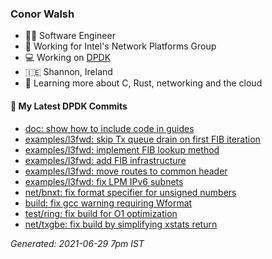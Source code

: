 ### Conor Walsh
- 👷‍♂️ Software Engineer
- 🏢 Working for Intel's Network Platforms Group
- 💻 Working on [DPDK](https://dpdk.org/)
- 🇮🇪 Shannon, Ireland
- 🌱 Learning more about C, Rust, networking and the cloud

#### 🔨 My Latest DPDK Commits

<!-- Automated after this line -->
* [doc: show how to include code in guides](https://github.com/DPDK/dpdk/commit/413c75c33)
* [examples/l3fwd: skip Tx queue drain on first FIB iteration](https://github.com/DPDK/dpdk/commit/91470c0dd)
* [examples/l3fwd: implement FIB lookup method](https://github.com/DPDK/dpdk/commit/6a094e328)
* [examples/l3fwd: add FIB infrastructure](https://github.com/DPDK/dpdk/commit/9510dd1fe)
* [examples/l3fwd: move routes to common header](https://github.com/DPDK/dpdk/commit/da796d275)
* [examples/l3fwd: fix LPM IPv6 subnets](https://github.com/DPDK/dpdk/commit/0c74a91ad)
* [net/bnxt: fix format specifier for unsigned numbers](https://github.com/DPDK/dpdk/commit/4c3a535ed)
* [build: fix gcc warning requiring Wformat](https://github.com/DPDK/dpdk/commit/654e89343)
* [test/ring: fix build for O1 optimization](https://github.com/DPDK/dpdk/commit/262cf9152)
* [net/txgbe: fix build by simplifying xstats return](https://github.com/DPDK/dpdk/commit/f8b41a8e3)

_Generated: 2021-06-29  7pm IST_
